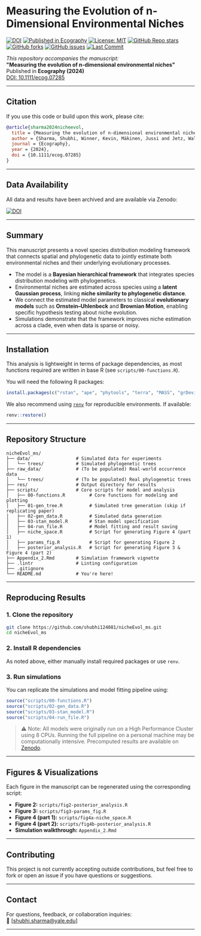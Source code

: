 
# Measuring the Evolution of n-Dimensional Environmental Niches

[![DOI](https://zenodo.org/badge/DOI/10.5281/zenodo.15090785.svg)](https://doi.org/10.5281/zenodo.15090785)
[![Published in Ecography](https://img.shields.io/badge/Published%20In-Ecography-4b8bbe)](https://doi.org/10.1111/ecog.07285)
[![License: MIT](https://img.shields.io/badge/License-MIT-yellow.svg)](https://opensource.org/licenses/MIT)
[![GitHub Repo stars](https://img.shields.io/github/stars/shubhi124081/nicheEvol_ms?style=social)](https://github.com/shubhi124081/nicheEvol_ms/stargazers)
[![GitHub forks](https://img.shields.io/github/forks/shubhi124081/nicheEvol_ms?style=social)](https://github.com/shubhi124081/nicheEvol_ms/network/members)
[![GitHub issues](https://img.shields.io/github/issues/shubhi124081/nicheEvol_ms)](https://github.com/shubhi124081/nicheEvol_ms/issues)
[![Last Commit](https://img.shields.io/github/last-commit/shubhi124081/nicheEvol_ms)](https://github.com/shubhi124081/nicheEvol_ms/commits/main)

_This repository accompanies the manuscript:_  
**"Measuring the evolution of n-dimensional environmental niches"**  
Published in **Ecography (2024)**  
[DOI: 10.1111/ecog.07285](https://doi.org/10.1111/ecog.07285)

---

## Citation

If you use this code or build upon this work, please cite:

```bibtex
@article{sharma2024nicheevol,
  title = {Measuring the evolution of n-dimensional environmental niches},
  author = {Sharma, Shubhi, Winner, Kevin, Mäkinen, Jussi and Jetz, Walter},
  journal = {Ecography},
  year = {2024},
  doi = {10.1111/ecog.07285}
}
```

---

## Data Availability

All data and results have been archived and are available via Zenodo:

[![DOI](https://zenodo.org/badge/DOI/10.5281/zenodo.15090785.svg)](https://doi.org/10.5281/zenodo.15090785)

---

## Summary

This manuscript presents a novel species distribution modeling framework that connects spatial and phylogenetic data to jointly estimate both environmental niches and their underlying evolutionary processes.

- The model is a **Bayesian hierarchical framework** that integrates species distribution modeling with phylogenetics.
- Environmental niches are estimated across species using a **latent Gaussian process**, linking **niche similarity to phylogenetic distance**.
- We connect the estimated model parameters to classical **evolutionary models** such as **Ornstein–Uhlenbeck** and **Brownian Motion**, enabling specific hypothesis testing about niche evolution.
- Simulations demonstrate that the framework improves niche estimation across a clade, even when data is sparse or noisy.

---

## Installation

This analysis is lightweight in terms of package dependencies, as most functions required are written in base R (see `scripts/00-functions.R`).

You will need the following R packages:
```r
install.packages(c("rstan", "ape", "phytools", "terra", "MASS", "grDevices", "ggplot2"))
```

We also recommend using [`renv`](https://rstudio.github.io/renv/) for reproducible environments. If available:
```r
renv::restore()
```

---

## Repository Structure

```text
nicheEvol_ms/
├── data/                 # Simulated data for experiments
│   └── trees/            # Simulated phylogenetic trees
├── raw_data/             # (To be populated) Real-world occurrence data
│   └── trees/            # (To be populated) Real phylogenetic trees
├── res/                  # Output directory for results
├── scripts/              # Core scripts for model and analysis
│   ├── 00-functions.R         # Core functions for modeling and plotting
│   ├── 01-gen_tree.R          # Simulated tree generation (skip if replicating paper)
│   ├── 02-gen_data.R          # Simulated data generation
│   ├── 03-stan_model.R        # Stan model specification
│   ├── 04-run_file.R          # Model fitting and result saving
│   ├── niche_space.R          # Script for generating Figure 4 (part 1)
│   ├── params_fig.R           # Script for generating Figure 2
│   ├── posterior_analysis.R   # Script for generating Figure 3 & Figure 4 (part 2)
├── Appendix_2.Rmd        # Simulation framework vignette
├── .lintr                # Linting configuration
├── .gitignore
└── README.md             # You're here!
```

---

## Reproducing Results

### 1. Clone the repository
```bash
git clone https://github.com/shubhi124081/nicheEvol_ms.git
cd nicheEvol_ms
```

### 2. Install R dependencies

As noted above, either manually install required packages or use `renv`.

### 3. Run simulations

You can replicate the simulations and model fitting pipeline using:

```r
source("scripts/00-functions.R")
source("scripts/02-gen_data.R")
source("scripts/03-stan_model.R")
source("scripts/04-run_file.R")
```

> ⚠️ Note: All models were originally run on a High Performance Cluster using 8 CPUs. Running the full pipeline on a personal machine may be computationally intensive. Precomputed results are available on [Zenodo](https://doi.org/10.5281/zenodo.15090785).

---

## Figures & Visualizations

Each figure in the manuscript can be regenerated using the corresponding script:

- **Figure 2:** `scripts/fig2-posterior_analysis.R`
- **Figure 3:** `scripts/fig3-params_fig.R`
- **Figure 4 (part 1):** `scripts/fig4a-niche_space.R`
- **Figure 4 (part 2):** `scripts/fig4b-posterior_analysis.R`
- **Simulation walkthrough:** `Appendix_2.Rmd`

---

## Contributing

This project is not currently accepting outside contributions, but feel free to fork or open an issue if you have questions or suggestions.

---

## Contact

For questions, feedback, or collaboration inquiries:  
📧 [shubhi.sharma@yale.edu]  

---

